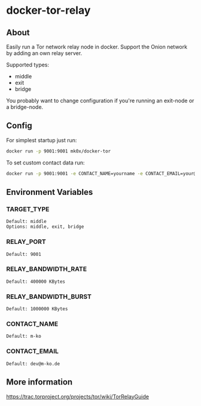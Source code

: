 # docker-tor-relay

## About
Easily run a Tor network relay node in docker. Support the Onion network by adding an own relay server.

Supported types:
- middle
- exit
- bridge

You probably want to change configuration if you're running an exit-node or a bridge-node.

## Config
For simplest startup just run:
```bash
docker run -p 9001:9001 mk0x/docker-tor
```

To set custom contact data run:
```bash
docker run -p 9001:9001 -e CONTACT_NAME=yourname -e CONTACT_EMAIL=your@email.org mk0x/docker-tor
```


## Environment Variables

### TARGET_TYPE
    Default: middle
    Options: middle, exit, bridge

### RELAY_PORT
    Default: 9001

### RELAY_BANDWIDTH_RATE
    Default: 400000 KBytes

### RELAY_BANDWIDTH_BURST
    Default: 1000000 KBytes

### CONTACT_NAME
    Default: m-ko

### CONTACT_EMAIL
    Default: dev@m-ko.de

## More information
https://trac.torproject.org/projects/tor/wiki/TorRelayGuide
